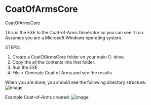 # CoatOfArmsCore
CoatOfArmsCore

This is the EXE to the Coat-of-Arms Generator so you can see it run.
Assumes you are a Microsoft Windows operating system.

STEPS:
1) Create a CoatOfArmsCore folder on your main C: drive.
2) Copy the all the contents into that folder.
3) Run the EXE.
4) File > Generate Coat of Arms and see the results. 

When you are done, you should see the following directory structure:
![image](https://user-images.githubusercontent.com/2171474/190937120-49008352-c17f-4ec4-a456-707ea03577f6.png)

Example Coat-of-Arms created:
![image](https://user-images.githubusercontent.com/2171474/190936370-efca9e95-bbd1-45cc-8801-2bfa600bcc86.png)
